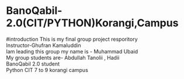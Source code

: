 # BanoQabil-2.0(CIT/PYTHON)Korangi,Campus
#introduction
This is my final group project resporitory
<br>
Instructor-Ghufran Kamaluddin
<br>
Iam leading this group my name is - Muhammad Ubaid
<br>
My group students are- Abdullah Tanolii , Hadii 
<br>
BanoQabil 2.0 student
<br>
Python CIT 7 to 9 korangi campus
